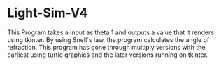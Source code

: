 # Light-Sim-V4
This Program takes a input as theta 1 and outputs a value that it renders using tkinter. By using Snell´s law, the program calculates the angle of refraction. This program has gone through multiply versions with the earliest using turtle graphics and the later versions running on tkinter.

